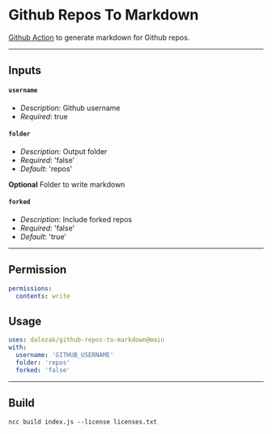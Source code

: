 # Github Repos To Markdown
[Github Action](https://docs.github.com/en/actions) to generate markdown for Github repos.

---

## Inputs

#### `username` 
- _Description_: Github username
- _Required_: true

#### `folder`
- _Description_: Output folder
- _Required_: 'false'
- _Default_: 'repos'

**Optional** Folder to write markdown

#### `forked`
- _Description_: Include forked repos
- _Required_: 'false'
- _Default_: 'true'

---

## Permission

```yaml
permissions:
  contents: write
```

## Usage

```yaml
uses: dalezak/github-repos-to-markdown@main
with:
  username: 'GITHUB_USERNAME'
  folder: 'repos'
  forked: 'false'
```

---

## Build

```shell
ncc build index.js --license licenses.txt
```